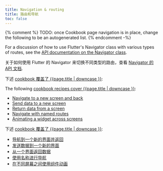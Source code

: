 ```yaml
---
title: Navigation & routing
title: 路由和导航
toc: false
---
```


{% comment %}
TODO: once Cookbook page navigation is in place, change the following to be an autogenerated list.
{% endcomment -%}

For a discussion of how to use Flutter's Navigator class with various types of routes, see the [API documentation on the Navigator class]({{site.api}}/flutter/widgets/Navigator-class.html).

关于如何使用 Flutter 的 Navigator 来切换不同类型的路由，查看 [Navigator 的 API 文档]({{site.api}}/flutter/widgets/Navigator-class.html).

下述 [cookbook 覆盖了 {{page.title | downcase }}][cookbook]:

The following [cookbook recipes cover {{page.title | downcase }}][cookbook]:

* [Navigate to a new screen and back](/docs/cookbook/navigation/navigation-basics)
* [Send data to a new screen](/docs/cookbook/navigation/passing-data)
* [Return data from a screen](/docs/cookbook/navigation/returning-data)
* [Navigate with named routes](/docs/cookbook/navigation/named-routes)
* [Animating a widget across screens](/docs/cookbook/navigation/hero-animations)


下述 [cookbook 覆盖了 {{page.title | downcase }}][cookbook]:

* [导航到一个新的界面并返回](/docs/cookbook/navigation/navigation-basics)
* [发送数据到一个新的界面](/docs/cookbook/navigation/passing-data)
* [从一个界面返回数据](/docs/cookbook/navigation/returning-data)
* [使用名称进行导航](/docs/cookbook/navigation/named-routes)
* [在不同屏幕之间使用组件动画](/docs/cookbook/navigation/hero-animations)

[cookbook]: /docs/cookbook#navigation
